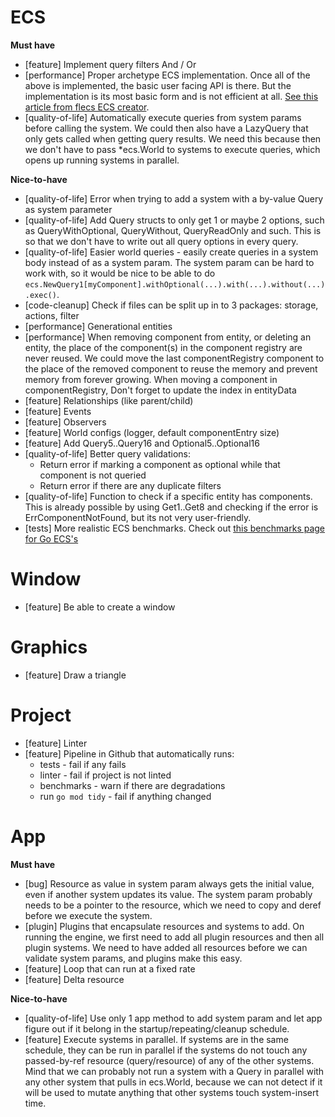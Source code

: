 # ECS
**Must have**
- [feature] Implement query filters And / Or
- [performance] Proper archetype ECS implementation. Once all of the above is implemented, the basic user facing API is there. But the implementation is its most basic form and is not efficient at all. [See this article from flecs ECS creator](https://ajmmertens.medium.com/building-an-ecs-1-where-are-my-entities-and-components-63d07c7da742).
- [quality-of-life] Automatically execute queries from system params before calling the system. We could then also have a LazyQuery that only gets called when getting query results. We need this because then we don't have to pass *ecs.World to systems to execute queries, which opens up running systems in parallel.

**Nice-to-have**
- [quality-of-life] Error when trying to add a system with a by-value Query as system parameter
- [quality-of-life] Add Query structs to only get 1 or maybe 2 options, such as QueryWithOptional, QueryWithout, QueryReadOnly and such. This is so that we don't have to write out all query options in every query.
- [quality-of-life] Easier world queries - easily create queries in a system body instead of as a system param. The system param can be hard to work with, so it would be nice to be able to do `ecs.NewQuery1[myComponent].withOptional(...).with(...).without(...).exec()`.
- [code-cleanup] Check if files can be split up in to 3 packages: storage, actions, filter
- [performance] Generational entities
- [performance] When removing component from entity, or deleting an entity, the place of the component(s) in the component registry are never reused. We could move the last componentRegistry component to the place of the removed component to reuse the memory and prevent memory from forever growing. When moving a component in componentRegistry, Don't forget to update the index in entityData
- [feature] Relationships (like parent/child)
- [feature] Events
- [feature] Observers
- [feature] World configs (logger, default componentEntry size)
- [feature] Add Query5..Query16 and Optional5..Optional16
- [quality-of-life] Better query validations:
    - Return error if marking a component as optional while that component is not queried
    - Return error if there are any duplicate filters
- [quality-of-life] Function to check if a specific entity has components. This is already possible by using Get1..Get8 and checking if the error is ErrComponentNotFound, but its not very user-friendly.
- [tests] More realistic ECS benchmarks. Check out [this benchmarks page for Go ECS's](https://github.com/mlange-42/go-ecs-benchmarks)

# Window
- [feature] Be able to create a window

# Graphics
- [feature] Draw a triangle

# Project
- [feature] Linter
- [feature] Pipeline in Github that automatically runs:
    - tests - fail if any fails
    - linter - fail if project is not linted
    - benchmarks - warn if there are degradations
    - run `go mod tidy` - fail if anything changed

# App
**Must have**
- [bug] Resource as value in system param always gets the initial value, even if another system updates its value. The system param probably needs to be a pointer to the resource, which we need to copy and deref before we execute the system.
- [plugin] Plugins that encapsulate resources and systems to add. On running the engine, we first need to add all plugin resources and then all plugin systems. We need to have added all resources before we can validate system params, and plugins make this easy.
- [feature] Loop that can run at a fixed rate
- [feature] Delta resource

**Nice-to-have**
- [quality-of-life] Use only 1 app method to add system param and let app figure out if it belong in the startup/repeating/cleanup schedule.
- [feature] Execute systems in parallel. If systems are in the same schedule, they can be run in parallel if the systems do not touch any passed-by-ref resource (query/resource) of any of the other systems. Mind that we can probably not run a system with a Query in parallel with any other system that pulls in ecs.World, because we can not detect if it will be used to mutate anything that other systems touch system-insert time.
